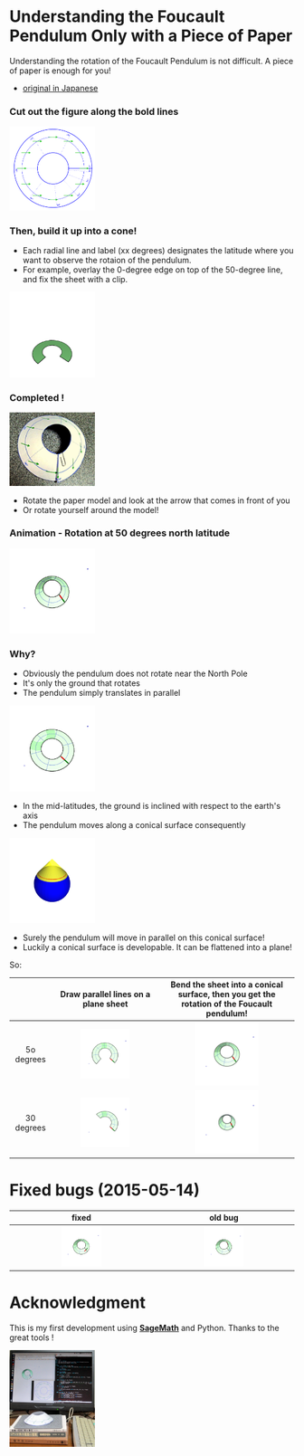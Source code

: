 # Understanding the Foucault Pendulum Only with a Piece of Paper 

Understanding the rotation of the Foucault Pendulum is not difficult.
A piece of paper is enough for you! 

* [original in Japanese](http://qiita.com/kuh96/items/a4b0816875fee3684dc4)

### Cut out the figure along the bold lines

<img src="out/paper-model.png" width="30%" />

### Then, build it up into a cone!

* Each radial line and label (xx degrees) designates the latitude where you want to observe the rotaion of the pendulum.
* For example, overlay the 0-degree edge on top of the 50-degree line, and fix the sheet with a clip.
<img src="out/buildUp.gif" width="30%" />

### Completed !

<img src="etc/completed.JPG" width="30%" />

- Rotate the paper model and look at the arrow that comes in front of you
- Or rotate yourself around the model!

### Animation - Rotation at 50 degrees north latitude

<img src="out/50deg.gif" width="30%" />

### Why?

- Obviously the pendulum does not rotate near the North Pole
 - It's only the ground that rotates
 - The pendulum simply translates in parallel

<img src="out/north-pole.gif" width="30%" />

- In the mid-latitudes, the ground is inclined with respect to the earth's axis
- The pendulum moves along a conical surface consequently

<img src="out/cone.png" width="30%" />

- Surely the pendulum will move in parallel on this conical surface!
- Luckily a conical surface is developable. It can be flattened into a plane!

So:

|| Draw parallel lines on a plane sheet | Bend the sheet into a conical surface, then you get the rotation of the Foucault pendulum! |
|:-----:|:-----:|:-----:|
|5o degrees| <img src="out/flat50deg.gif" width="50%" /> | <img src="out/50deg.gif" width="50%" /> |
|30 degrees| <img src="out/flat30deg.gif" width="50%" /> | <img src="out/30deg.gif" width="50%" /> |

# Fixed bugs (2015-05-14)

|fixed|old bug|
|:-----:|:-----:|
|<img src="out/fixed-bug.gif" width="30%" />|<img src="out/known-bug.gif" width="30%" />|


# Acknowledgment

This is my first development using **[SageMath](http://www.sagemath.org)** and Python.
Thanks to the great tools !

<img src="etc/dev.JPG" width="30%" />




